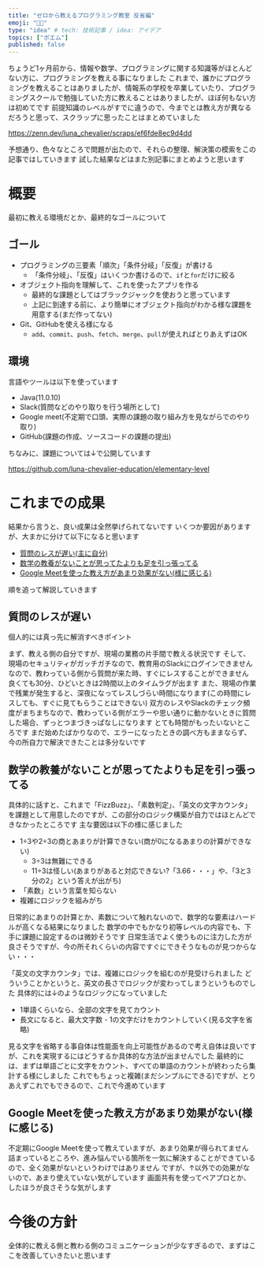 ```yaml
---
title: "ゼロから教えるプログラミング教室 反省編"
emoji: "👨‍🏫"
type: "idea" # tech: 技術記事 / idea: アイデア
topics: ["ポエム"]
published: false
---
```


ちょうど1ヶ月前から、情報や数学、プログラミングに関する知識等がほとんどない方に、プログラミングを教える事になりました
これまで、誰かにプログラミングを教えることはありましたが、情報系の学校を卒業していたり、プログラミングスクールで勉強していた方に教えることはありましたが、ほぼ何もない方は初めてです
前提知識のレベルがすでに違うので、今までとは教え方が異なるだろうと思って、スクラップに思ったことはまとめていました

https://zenn.dev/luna_chevalier/scraps/ef6fde8ec9d4dd

予想通り、色々なところで問題が出たので、それらの整理、解決策の模索をこの記事ではしていきます
試した結果などはまた別記事にまとめようと思います

# 概要

最初に教える環境だとか、最終的なゴールについて

## ゴール

* プログラミングの三要素「順次」「条件分岐」「反復」が書ける
  * 「条件分岐」、「反復」はいくつか書けるので、`if`と`for`だけに絞る
* オブジェクト指向を理解して、これを使ったアプリを作る
  * 最終的な課題としてはブラックジャックを使おうと思っています
  * 上記に到達する前に、より簡単にオブジェクト指向がわかる様な課題を用意する(まだ作ってない)
* Git、GitHubを使える様になる
  * `add`、`commit`、`push`、`fetch`、`merge`、`pull`が使えればとりあえずはOK

## 環境

言語やツールは以下を使っています

* Java(11.0.10)
* Slack(質問などのやり取りを行う場所として)
* Google meet(不定期で口頭、実際の課題の取り組み方を見ながらでのやり取り)
* GitHub(課題の作成、ソースコードの課題の提出)

ちなみに、課題については↓で公開しています

https://github.com/luna-chevalier-education/elementary-level

# これまでの成果

結果から言うと、良い成果は全然挙げられてないです
いくつか要因がありますが、大まかに分けて以下になると思います

* [質問のレスが遅い(主に自分)](#質問のレスが遅い(主に自分))
* [数学の教養がないことが思ってたよりも足を引っ張ってる](#数学の教養がないことが思ってたよりも足を引っ張ってる)
* [Google Meetを使った教え方があまり効果がない(様に感じる)](#google-meetを使った教え方があまり効果がない(様に感じる))

順を追って解説していきます

## 質問のレスが遅い

個人的には真っ先に解消すべきポイント

まず、教える側の自分ですが、現場の業務の片手間で教える状況です
そして、現場のセキュリティがガッチガチなので、教育用のSlackにログインできません
なので、教わっている側から質問が来た時、すぐにレスすることができません
良くても30分、ひどいときは2時間以上のタイムラグが出ます
また、現場の作業で残業が発生すると、深夜になってレスしづらい時間になります(この時間にレスしても、すぐに見てもらうことはできない)
双方のレスやSlackのチェック頻度がまちまちなので、教わっている側がエラーや思い通りに動かないときに質問した場合、ずっとつまづきっぱなしになります
とても時間がもったいないところです
まだ始めたばかりなので、エラーになったときの調べ方もままならず、今の所自力で解決できたことは多分ないです

## 数学の教養がないことが思ってたよりも足を引っ張ってる

具体的に話すと、これまで「FizzBuzz」、「素数判定」、「英文の文字カウンタ」を課題として用意したのですが、この部分のロジック構築が自力ではほとんどできなかったところです
主な要因は以下の様に感じました

* 1÷3や2÷3の商とあまりが計算できない(商が0になるあまりの計算ができない)
  * 3÷3は無難にできる
  * 11÷3は怪しい(あまりがあると対応できない?「3.66・・・」や、「3と3分の2」という答えが出がち)
* 「素数」という言葉を知らない
* 複雑にロジックを組みがち

日常的にあまりの計算とか、素数について触れないので、数学的な要素はハードルが高くなる結果になりました
数学の中でもかなり初等レベルの内容でも、下手に課題に設定するのは微妙そうです
日常生活でよく使うものに注力した方が良さそうですが、今の所それくらいの内容ですぐにできそうなものが見つからない・・・

「英文の文字カウンタ」では、複雑にロジックを組むのが見受けられました
どういうことかというと、英文の長さでロジックが変わってしまうというものでした
具体的には↓のようなロジックになっていました

* 1単語くらいなら、全部の文字を見てカウント
* 長文になると、最大文字数 - 1の文字だけをカウントしていく(見る文字を省略)

見る文字を省略する事自体は性能面を向上可能性があるので考え自体は良いですが、これを実現するにはどうするか具体的な方法が出ませんでした
最終的には、まずは単語ごとに文字をカウント、すべての単語のカウントが終わったら集計する様にしました
これでもちょっと複雑(まだシンプルにできる)ですが、とりあえずこれでもできるので、これで今進めています

## Google Meetを使った教え方があまり効果がない(様に感じる)

不定期にGoogle Meetを使って教えていますが、あまり効果が得られてません
詰まっているところや、進み悩んでいる箇所を一気に解決することができているので、全く効果がないというわけではありません
ですが、↑以外での効果がないので、あまり使えていない気がしています
画面共有を使ってペアプロとか、したほうが良さそうな気がします

# 今後の方針

全体的に教える側と教わる側のコミュニケーションが少なすぎるので、まずはここを改善していきたいと思います
